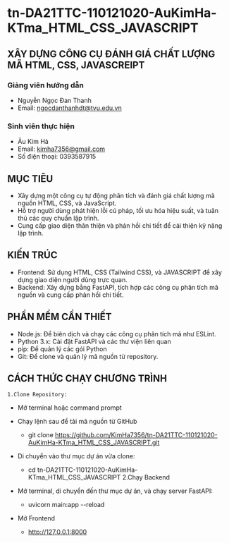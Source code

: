 # tn-DA21TTC-110121020-AuKimHa-KTma_HTML_CSS_JAVASCRIPT

## XÂY DỰNG CÔNG CỤ ĐÁNH GIÁ CHẤT LƯỢNG MÃ HTML, CSS, JAVASCREIPT

### Giảng viên hướng dẫn

- Nguyễn Ngọc Đan Thanh
- Email: ngocdanthanhdt@tvu.edu.vn

### Sinh viên thực hiện

- Âu Kim Hà
- Email: kimha7356@gmail.com
- Số điện thoại: 0393587915

## MỤC TIÊU

- Xây dựng một công cụ tự động phân tích và đánh giá chất lượng mã nguồn HTML, CSS, và JavaScript.
- Hỗ trợ người dùng phát hiện lỗi cú pháp, tối ưu hóa hiệu suất, và tuân thủ các quy chuẩn lập trình.
- Cung cấp giao diện thân thiện và phản hồi chi tiết để cải thiện kỹ năng lập trình.

## KIẾN TRÚC

- Frontend: Sử dụng HTML, CSS (Tailwind CSS), và JAVASCRIPT để xây dựng giao diện người dùng trực quan.
- Backend: Xây dựng bằng FastAPI, tích hợp các công cụ phân tích mã nguồn và cung cấp phản hồi chi tiết.

## PHẦN MỀM CẦN THIẾT

- Node.js: Để biên dịch và chạy các công cụ phân tích mã như ESLint.
- Python 3.x: Cài đặt FastAPI và các thư viện liên quan
- pip: Để quản lý các gói Python
- Git: Để clone và quản lý mã nguồn từ repository.

## CÁCH THỨC CHẠY CHƯƠNG TRÌNH

    1.Clone Repository:

- Mở terminal hoặc command prompt
- Chạy lệnh sau để tải mã nguồn từ GitHub
  - git clone https://github.com/KimHa7356/tn-DA21TTC-110121020-AuKimHa-KTma_HTML_CSS_JAVASCRIPT.git
- Di chuyển vào thư mục dự án vừa clone:

  - cd tn-DA21TTC-110121020-AuKimHa-KTma_HTML_CSS_JAVASCRIPT
    2.Chạy Backend

- Mở terminal, di chuyển đến thư mục dự án, và chạy server FastAPI:
  - uvicorn main:app --reload
- Mở Frontend
  - http://127.0.0.1:8000

